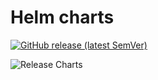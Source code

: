 # Helm charts
[![GitHub release (latest SemVer)](https://img.shields.io/github/v/release/EugeneAikashev/helm-charts?style=for-the-badge)](https://github.com/EugeneAikashev/helm-charts/releases/latest)

![Release Charts](https://github.com/EugeneAikashev/helm-charts/workflows/Release%20Charts/badge.svg)
